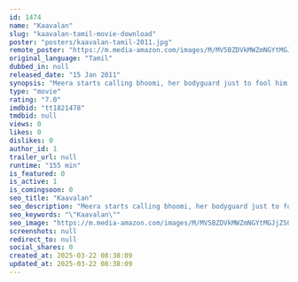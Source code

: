 ```yaml
---
id: 1474
name: "Kaavalan"
slug: "kaavalan-tamil-movie-download"
poster: "posters/kaavalan-tamil-2011.jpg"
remote_poster: "https://m.media-amazon.com/images/M/MV5BZDVkMWZmNGYtMGJjZS00ZjAwLTgzM2ItZGVjZTMxYmQzOThjXkEyXkFqcGc@._V1_SX300.jpg"
original_language: "Tamil"
dubbed_in: null
released_date: "15 Jan 2011"
synopsis: "Meera starts calling bhoomi, her bodyguard just to fool him by telling him she loves him. Problems arise when bhoomi falls in love with her not knowing who she is."
type: "movie"
rating: "7.0"
imdbid: "tt1821478"
tmdbid: null
views: 0
likes: 0
dislikes: 0
author_id: 1
trailer_url: null
runtime: "155 min"
is_featured: 0
is_active: 1
is_comingsoon: 0
seo_title: "Kaavalan"
seo_description: "Meera starts calling bhoomi, her bodyguard just to fool him by telling him she loves him. Problems arise when bhoomi falls in love with her not knowing who she is."
seo_keywords: "\"Kaavalan\""
seo_image: "https://m.media-amazon.com/images/M/MV5BZDVkMWZmNGYtMGJjZS00ZjAwLTgzM2ItZGVjZTMxYmQzOThjXkEyXkFqcGc@._V1_SX300.jpg"
screenshots: null
redirect_to: null
social_shares: 0
created_at: 2025-03-22 08:38:09
updated_at: 2025-03-22 08:38:09
---
```


